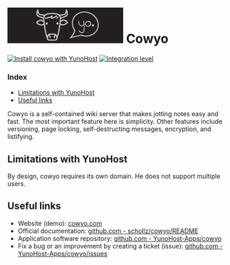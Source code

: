# <img src="/images/cowyo_logo.png" height="80px" alt="Cowyo's logo"> Cowyo

[![Install cowyo with YunoHost](https://install-app.yunohost.org/install-with-yunohost.png)](https://install-app.yunohost.org/?app=cowyo) [![Integration level](https://dash.yunohost.org/integration/cowyo.svg)](https://ci-apps.yunohost.org/ci/apps/cowyo/)

### Index

- [Limitations with YunoHost](#limitations-with-yunohost)
- [Useful links](#useful-links)

Cowyo is a self-contained wiki server that makes jotting notes easy and fast. The most important feature here is simplicity. Other features include versioning, page locking, self-destructing messages, encryption, and listifying.

## Limitations with YunoHost

By design, cowyo requires its own domain. He does not support multiple users.

## Useful links

+ Website (demo): [cowyo.com](https://cowyo.com)
+ Official documentation: [github.com - schollz/cowyo/README](https://github.com/schollz/cowyo/blob/master/README.md)
+ Application software repository: [github.com - YunoHost-Apps/cowyo](https://github.com/YunoHost-Apps/cowyo_ynh)
+ Fix a bug or an improvement by creating a ticket (issue): [github.com - YunoHost-Apps/cowyo/issues](https://github.com/YunoHost-Apps/cowyo_ynh/issues)
